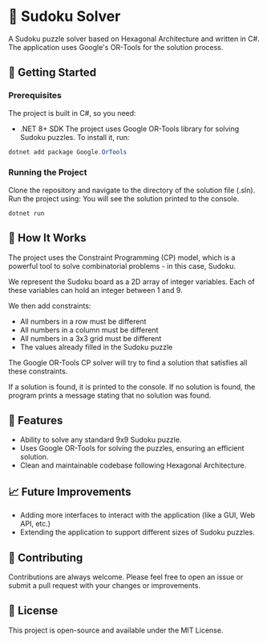 ﻿# 🧩 Sudoku Solver
A Sudoku puzzle solver based on Hexagonal Architecture and written in C#. The application uses Google's OR-Tools for the solution process.

## 🚀 Getting Started
### Prerequisites
The project is built in C#, so you need:

* .NET 8+ SDK
The project uses Google OR-Tools library for solving Sudoku puzzles. To install it, run:

```csharp
dotnet add package Google.OrTools
```

### Running the Project
Clone the repository and navigate to the directory of the solution file (.sln). Run the project using:
You will see the solution printed to the console.

```shell
dotnet run
```

## 🧠 How It Works
The project uses the Constraint Programming (CP) model, which is a powerful tool to solve combinatorial problems - in this case, Sudoku.

We represent the Sudoku board as a 2D array of integer variables. Each of these variables can hold an integer between 1 and 9.

We then add constraints:

* All numbers in a row must be different
* All numbers in a column must be different
* All numbers in a 3x3 grid must be different
* The values already filled in the Sudoku puzzle

The Google OR-Tools CP solver will try to find a solution that satisfies all these constraints.

If a solution is found, it is printed to the console. If no solution is found, the program prints a message stating that no solution was found.

## 🌟 Features
* Ability to solve any standard 9x9 Sudoku puzzle.
* Uses Google OR-Tools for solving the puzzles, ensuring an efficient solution.
* Clean and maintainable codebase following Hexagonal Architecture.

## 📈 Future Improvements
* Adding more interfaces to interact with the application (like a GUI, Web API, etc.)
* Extending the application to support different sizes of Sudoku puzzles.

## 🤝 Contributing
Contributions are always welcome. Please feel free to open an issue or submit a pull request with your changes or improvements.

## 📜 License
This project is open-source and available under the MIT License.
